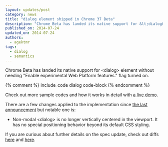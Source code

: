 ```yaml
---
layout: updates/post
category: news
title: "dialog element shipped in Chrome 37 Beta"
description: "Chrome Beta has landed its native support for &lt;dialog&gt; element"
published_on: 2014-07-24
updated_on: 2014-07-24
authors:
  - agektmr
tags:
  - dialog
  - semantics
---
```

Chrome Beta has landed its native support for &lt;dialog&gt; element without needing "Enable experimental Web Platform features." flag turned on.

{% comment %}
include_code dialog code-block
{% endcomment %}

Check out more sample codes and how it works in detail with [a live demo](http://demo.agektmr.com/dialog/).

There are a few changes applied to the implementation since [the last announcement](http://updates.html5rocks.com/2013/09/dialog-element-Modals-made-easy) but notable one is:

* Non-modal &lt;dialog&gt; is no longer vertically centered in the viewport. It has no special positioning behavior beyond its default CSS styling.

If you are curious about further details on the spec update, check out diffs [here](http://html5.org/r/8448) and [here](http://html5.org/r/8457).
